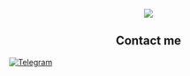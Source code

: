 <p align="center">
    <img src="https://github.com/Vladyslav-Vakaliuk/Vladyslav-Vakaliuk/blob/main/assets/base_AdobeExpress%20(1).gif">
</p>


<h2 align="center">Contact me</h2>


[![Telegram](https://img.shields.io/badge/-Telegram-229ED9?style=for-the-badge&logo=telegram&logoColor=229ED9)](https://t.me/vakal33)
